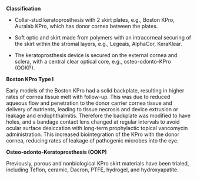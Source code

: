 **Classification**

- Collar-stud keratoprosthesis with 2 skirt plates, e.g., Boston KPro, Auralab KPro, which has donor cornea between the plates.

- Soft optic and skirt made from polymers with an intracorneal securing of the skirt within the stromal layers, e.g., Legeais, AlphaCor, KeraKlear.

- The keratoprosthesis device is secured on the external cornea and sclera, with a central clear optical core, e.g., osteo-odonto-KPro (OOKP).

**Boston KPro Type I**

Early models of the Boston KPro had a solid backplate, resulting in higher rates of cornea tissue melt with follow-up. This was due to reduced aqueous flow and penetration to the donor carrier cornea tissue and delivery of nutrients, leading to tissue necrosis and device extrusion or leakage and endophthalmitis. Therefore the backplate was modified to have holes, and a bandage contact lens changed at regular intervals to avoid ocular surface desiccation with long-term prophylactic topical vancomycin administration. This increased biointegration of the KPro with the donor cornea, reducing rates of leakage of pathogenic microbes into the eye.

**Osteo-odonto-Keratoprosthesis (OOKP)**

Previously, porous and nonbiological KPro skirt materials have been trialed, including Teflon, ceramic, Dacron, PTFE, hydrogel, and hydroxyapatite.